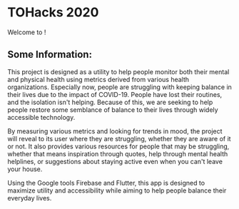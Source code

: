 # <Finalized App Name> TOHacks 2020

Welcome to <Finalized App Name Here>!

## Some Information:

This project is designed as a utility to help people monitor both their mental and physical health using metrics derived from various health organizations. Especially now,
people are struggling with keeping balance in their lives due to the impact of COVID-19. People have lost their routines, and the isolation isn't helping. Because of this,
we are seeking to help people restore some semblance of balance to their lives through widely accessible technology.

By measuring various metrics and looking for trends in mood, the project will reveal to its user where they are struggling, whether they are aware of it or not. It also
provides various resources for people that may be struggling, whether that means inspiration through quotes, help through mental health helplines, or suggestions about
staying active even when you can't leave your house.

Using the Google tools Firebase and Flutter, this app is designed to maximize utility and accessibility while aiming to help people balance their everyday lives.
